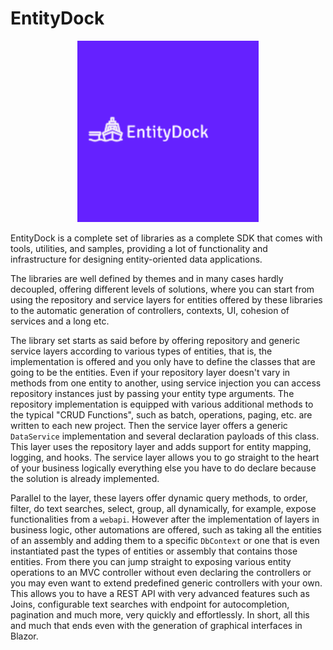 # EntityDock

<p align="center">
  <img width="290" height="290" src="entitydock-logo.png">
</p>

EntityDock is a complete set of libraries as a complete SDK that comes with tools, utilities, and samples,
providing a lot of functionality and infrastructure for designing entity-oriented data applications.

The libraries are well defined by themes and in many cases hardly decoupled, 
offering different levels of solutions, where you can start from using 
the repository and service layers for entities offered by these 
libraries to the automatic generation of controllers, contexts,
UI, cohesion of services and a long etc.

The library set starts as said before by offering repository 
and generic service layers according to various types of entities,
that is, the implementation is offered and you only have to define
the classes that are going to be the entities. Even if your 
repository layer doesn't vary in methods from one entity to
another, using service injection you can access repository 
instances just by passing your entity type arguments. 
The repository implementation is equipped with various
additional methods to the typical "CRUD Functions", 
such as batch, operations, paging, etc. are written
to each new project. Then the service layer offers
a generic `DataService` implementation and several
declaration payloads of this class. This layer uses
the repository layer and adds support for entity mapping,
logging, and hooks. The service layer allows you to go straight
to the heart of your business logically everything else you have
to do declare because the solution is already implemented.

Parallel to the layer, these layers offer dynamic query methods,
to order, filter, do text searches, select, group, all dynamically,
for example, expose functionalities from a `webapi`. However after
the implementation of layers in business logic, other automations 
are offered, such as taking all the entities of an assembly and 
adding them to a specific `DbContext` or one that is even instantiated
past the types of entities or assembly that contains those entities.
From there you can jump straight to exposing various entity operations
to an MVC controller without even declaring the controllers or you may
even want to extend predefined generic controllers with your own. 
This allows you to have a REST API with very advanced features 
such as Joins, configurable text searches with endpoint for 
autocompletion, pagination and much more, very quickly and effortlessly.
In short, all this and much that ends even with the generation
of graphical interfaces in Blazor.
